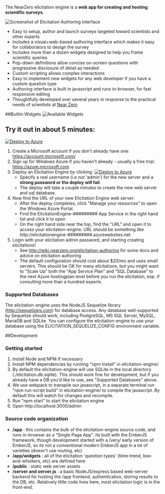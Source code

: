 The NearZero elicitation engine is a **web app for creating and hosting scientific surveys**.

![Screenshot of Elicitation Authoring Interface](https://nearzero.github.io/elicitation-engine/images/screenshot.png)

- Easy to setup, author and launch surveys targeted toward scientists and other experts
- Includes a visual+web-based authoring interface which makes it easy for collaborators to design the survey
- Includes more than a dozen widgets designed to help you frame scientific queries
- Pop-down definitions allow concise on-screen questions with progressive disclosure of detail as needed
- Custom scripting allows complex interactions
- Easy to implement new widgets for any web developer if you have a custom question type
- Authoring interface is built in javascript and runs in-browser, for fast responsive editing
- Thoughtfully developed over several years in response to the practical needs of scientists at [Near Zero](http://www.nearzero.org)

##Builtin Widgets
![Available Widgets](https://nearzero.github.io/elicitation-engine/images/widgets.png)

## Try it out in about 5 minutes:
[![Deploy to Azure](http://azuredeploy.net/deploybutton.png)](https://azuredeploy.net/)

1. Create a Microsoft account if you don't already have one: https://account.microsoft.com/
2. Sign up for Windows Azure if you haven't already - usually a free trial: https://azure.microsoft.com
3. Deploy an Elicitation Engine by clicking: [![Deploy to Azure](http://azuredeploy.net/deploybutton.png)](https://azuredeploy.net/)
   * Specify a real username (i.e *not* 'admin') for the new server and a **strong password or the deploy will fail**.
   * The deploy will take a couple minutes to create the new web server and sql database.
5. Now find the URL of your new Elicitation Engine web server:
   * After the deploy completes, click "Manage your resources" to open the Windows Azure Portal.
   * Find the ElicitationEngine-######### App Service in the right hand list and click it to open
   * On the right hand side near the top, find the "URL" and open it to access your elicitation-engine. URL should be something like http://elicitationengine-#########.azurewebsites.net
6. Login with your elicitation admin password, and starting creating elicitations!
   * See http://wiki.nearzero.org/elicitation-authoring for some docs and advice on elicitation authoring
   * The default configuration should cost about $20/mo and uses small servers. This should be OK for many elicitations, but you might want to "Scale Up" both the "App Service Plan" and "SQL Database" to the next Azure hostingplan level before you run the elicitation, esp. if consulting more than a hundred experts.

### Supported Databases

The elicitation-engine uses the NodeJS Sequelize library (http://sequelizejs.com) for database access. Any database well-supported by Sequelize should work, including PostgreSQL, MS SQL Server, MySQL, MariaDB and SQLite. You can configure the elicitation-engine to use your database using the ELICITATION\_SEQUELIZE\_CONFIG environment variable.

##Development

### Getting started

1. Install Node and NPM if necessary
2. Install NPM dependencies by running "npm install" in elicitation-engine/
3. By default the elicitation-engine will use SQLite in the local directory (./elicitation.db.sqlite). This should work fine for development, but if you already have a DB you'd like to use, see "Supported Databases" above.
3. We use webpack to transpile our javascript, in a separate terminal run "npm run-script build" in elicitation-engine/ to compile the javascript. By default this will watch for changes and recompile.
4. Run "npm start" to start the elicitation engine
5. Open http://localhost:3000/admin

### Source code organization

- **/app** : this contains the bulk of the elicitation-engine source code, and runs in-browser as a "Single Page App". Its built with the EmberJS framework, though development started with a /very/ early version of EmberJS, so its not a conventional modern EmberJS app in a lot of varieties (doesn't use routing, etc)
- **/app/widgets** : all of the elicitation 'question types' (time-trend, box-and-whiskers, etc) are defined here
- **/public** : static web server assets
- **/server and server.js** : a basic NodeJS/express based web-server backend for hosting the /app frontend, authentication, storing results to the DB, etc. Relatively little code lives here, most elicitation logic is in the front-end.

